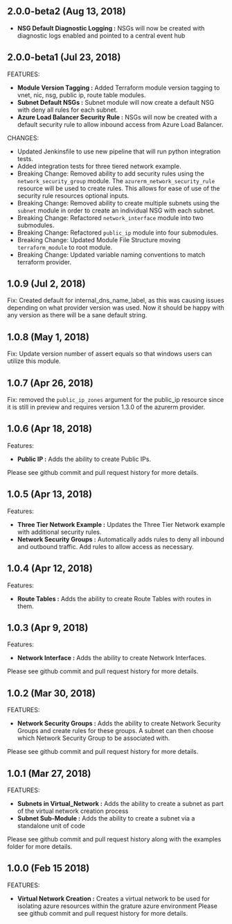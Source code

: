 ## 2.0.0-beta2 (Aug 13, 2018)

* **NSG Default Diagnostic Logging :** NSGs will now be created with diagnostic logs enabled and pointed to a central event hub

## 2.0.0-beta1 (Jul 23, 2018)

FEATURES:
* **Module Version Tagging :** Added Terraform module version tagging to vnet, nic, nsg, public ip, route table modules.
* **Subnet Default NSGs :** Subnet module will now create a default NSG with deny all rules for each subnet.
* **Azure Load Balancer Security Rule :** NSGs will now be created with a default security rule to allow inbound access from Azure Load Balancer.

CHANGES:
* Updated Jenkinsfile to use new pipeline that will run python integration tests.
* Added integration tests for three tiered network example.
* Breaking Change: Removed ability to add security rules using the `network_security_group` module. The `azurerm_network_security_rule` resource will be used to create rules. This allows for ease of use of the security rule resources optional inputs.
* Breaking Change: Removed ability to create multiple subnets using the `subnet` module in order to create an individual NSG with each subnet.
* Breaking Change: Refactored `network_interface` module into two submodules.
* Breaking Change: Refactored `public_ip` module into four submodules.
* Breaking Change: Updated Module File Structure moving `terraform_module` to root module.
* Breaking Change: Updated variable naming conventions to match terraform provider.

## 1.0.9 (Jul 2, 2018)

Fix: Created default for internal_dns_name_label, as this was causing issues depending on what provider version was used.  Now it should be happy with any version as there will be a sane default string.

## 1.0.8 (May 1, 2018)

Fix: Update version number of assert equals so that windows users can utilize this module.

## 1.0.7 (Apr 26, 2018)

Fix: removed the `public_ip_zones` argument for the public_ip resource since it is still in preview and requires version 1.3.0 of the azurerm provider.

## 1.0.6 (Apr 18, 2018)

Features:

* **Public IP :** Adds the ability to create Public IPs.

Please see github commit and pull request history for more details.

## 1.0.5 (Apr 13, 2018)

Features:
* **Three Tier Network Example :** Updates the Three Tier Network example with additional security rules.
* **Network Security Groups :** Automatically adds rules to deny all inbound and outbound traffic. Add rules to allow access as necessary.

## 1.0.4 (Apr 12, 2018)

Features:
* **Route Tables :** Adds the ability to create Route Tables with routes in them.

## 1.0.3 (Apr 9, 2018)

Features:
* **Network Interface :** Adds the ability to create Network Interfaces.

Please see github commit and pull request history for more details.

## 1.0.2 (Mar 30, 2018)

FEATURES:
* **Network Security Groups :** Adds the ability to create Network Security Groups and create rules for these groups. A subnet can then choose which Network Security Group to be associated with.

Please see github commit and pull request history for more details.

## 1.0.1 (Mar 27, 2018)

FEATURES:
* **Subnets in Virtual_Network :** Adds the ability to create a subnet as part of the virtual network creation process
* **Subnet Sub-Module :** Adds the ability to create a subnet via a standalone unit of code 

Please see github commit and pull request history along with the examples folder for more details.

## 1.0.0 (Feb 15 2018)

FEATURES:
* **Virtual Network Creation :** Creates a virtual network to be used for isolating azure resources within the grature azure environment
Please see github commit and pull request history for more details.

